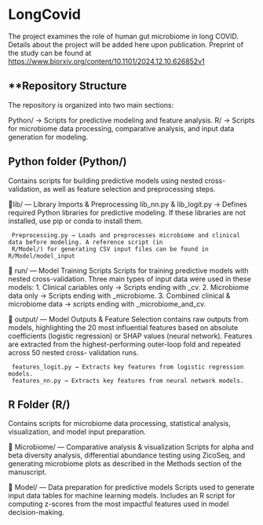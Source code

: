 # LongCovid
The project examines the role of human gut microbiome in long COVID. 
Details about the project will be added here upon publication. Preprint of the study can be found at https://www.biorxiv.org/content/10.1101/2024.12.10.626852v1

## **Repository Structure
The repository is organized into two main sections:

Python/ → Scripts for predictive modeling and feature analysis.
R/ → Scripts for microbiome data processing, comparative analysis, and input data generation for modeling.

## **Python folder (Python/)**
Contains scripts for building predictive models using nested cross-validation, as well as feature selection and preprocessing steps.

📂lib/ — Library Imports & Preprocessing
     lib_nn.py & lib_logit.py → Defines required Python libraries for predictive modeling. If these libraries are not 
     installed, use pip or conda to install them.

     Preprocessing.py → Loads and preprocesses microbiome and clinical data before modeling. A reference script (in 
     R/Model/) for generating CSV input files can be found in R/Model/model_input

📂 run/ — Model Training Scripts
       Scripts for training predictive models with nested cross-validation. Three main types of input data were used in 
     these models:
       1.  Clinical cariables only → Scripts ending with _cv.
       2.  Microbiome data only → Scripts ending with _microbiome.
       3.  Combined clinical & microbiome data → scripts ending with _microbiome_and_cv.
     
📂 output/ — Model Outputs & Feature Selection
     contains raw outputs from models, highlighting the 20 most influential features based on absolute coefficients 
     (logistic regression) or SHAP values (neural network).
     Features are extracted from the highest-performing outer-loop fold and repeated across 50 nested cross- 
     validation runs.

     features_logit.py → Extracts key features from logistic regression models.
     features_nn.py → Extracts key features from neural network models.

## **R Folder (R/)**
Contains scripts for microbiome data processing, statistical analysis, visualization, and model input preparation.

📂 Microbiome/ — Comparative analysis & visualization
    Scripts for alpha and beta diversity analysis, differential abundance testing using ZicoSeq, and generating 
    microbiome plots as described in the Methods section of the manuscript.

📂 Model/ — Data preparation for predictive models
    Scripts used to generate input data tables for machine learning models.
    Includes an R script for computing z-scores from the most impactful features used in model decision-making.

